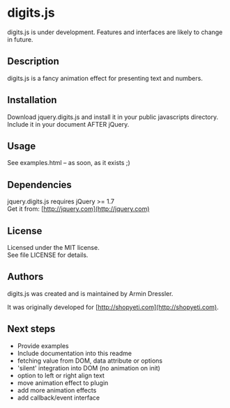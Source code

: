 # digits.js

digits.js is under development. Features and interfaces are likely to change in future.

## Description

digits.js is a fancy animation effect for presenting text and numbers.

## Installation

Download jquery.digits.js and install it in your public javascripts directory.  
Include it in your document AFTER jQuery.

## Usage

See examples.html – as soon, as it exists ;)

## Dependencies

jquery.digits.js requires jQuery >= 1.7  
Get it from: [http://jquery.com](http://jquery.com)

## License

Licensed under the MIT license.  
See file LICENSE for details.

## Authors

digits.js was created and is maintained by Armin Dressler.

It was originally developed for [http://shopyeti.com](http://shopyeti.com).

## Next steps

- Provide examples
- Include documentation into this readme
- fetching value from DOM, data attribute or options
- 'silent' integration into DOM (no animation on init)
- option to left or right align text
- move animation effect to plugin
- add more animation effects
- add callback/event interface
